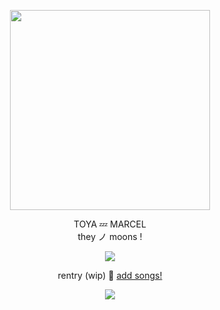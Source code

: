 <p align="center"> <img src="https://i.postimg.cc/SR0STfjm/mako.png" width="320" </p> 

 <p align="center"> TOYA 💤 MARCEL <br> they ノ moons !

 <p align="center"> <img src="https://i.postimg.cc/cJ6cYnP4/divider-4-missing-creds.png" </p>

<div align="center">

rentry (wip) 💙 [add songs!](https://open.spotify.com/playlist/2AJy7bSw1rNN8yrxH8u2qd?si=0AzZdTJsSOG_NjFk_9fQSw&pt=a6a5ccd94d816d78db772caa5917700d&pi=aEeEBpphTKa1t)

<p align="center"> <img src="https://i.postimg.cc/g0NfJ0G4/blinkie-2-from-watermelon-crd-co.gif">
